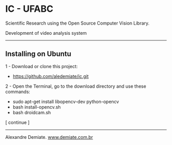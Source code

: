 # IC - UFABC

Scientific Research using the Open Source Computer Vision Library.

Development of video analysis system 

--------------------------------------

## Installing on Ubuntu

1 - Download or clone this project:
* https://github.com/aledemiate/ic.git

2 - Open the Terminal, go to the download directory and use these commands:

* sudo apt-get install libopencv-dev python-opencv
* bash install-opencv.sh
* bash droidcam.sh

[ continue ]

--------------------------------------

Alexandre Demiate.
www.demiate.com.br
